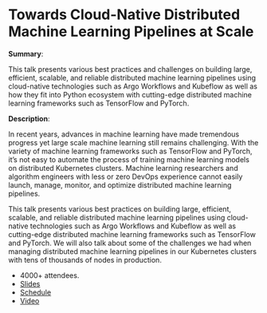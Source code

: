 # Towards Cloud-Native Distributed Machine Learning Pipelines at Scale

**Summary**:

This talk presents various best practices and challenges on building large, efficient, scalable, and reliable distributed machine learning pipelines using cloud-native technologies such as Argo Workflows and Kubeflow as well as how they fit into Python ecosystem with cutting-edge distributed machine learning frameworks such as TensorFlow and PyTorch.

**Description**:

In recent years, advances in machine learning have made tremendous progress yet large scale machine learning still remains challenging. With the variety of machine learning frameworks such as TensorFlow and PyTorch, it’s not easy to automate the process of training machine learning models on distributed Kubernetes clusters. Machine learning researchers and algorithm engineers with less or zero DevOps experience cannot easily launch, manage, monitor, and optimize distributed machine learning pipelines.

This talk presents various best practices on building large, efficient, scalable, and reliable distributed machine learning pipelines using cloud-native technologies such as Argo Workflows and Kubeflow as well as cutting-edge distributed machine learning frameworks such as TensorFlow and PyTorch. We will also talk about some of the challenges we had when managing distributed machine learning pipelines in our Kubernetes clusters with tens of thousands of nodes in production.

* 4000+ attendees.
* [Slides](presentation.pdf)
* [Schedule](https://pydata.org/global2021/schedule/presentation/43/towards-cloud-native-distributed-machine-learning-pipelines-at-scale/)
* [Video](https://youtu.be/dNzb_-JD6T0)

